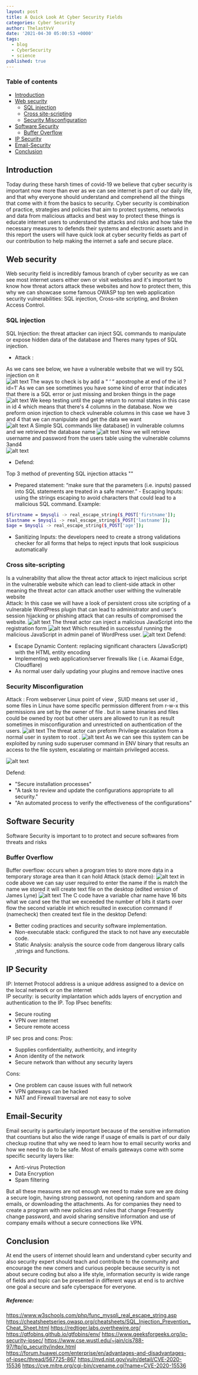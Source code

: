 ```yaml
---
layout: post
title: A Quick Look At Cyber Security Fields 
categories: Cyber Security
author: ThelastVvV
date: '2021-04-30 05:00:53 +0000'
tags:
  - blog
  - CyberSecurity
  - science
published: true
---
```


### Table of contents

- [Introduction](#introduction)
- [Web security](#web-security)
  * [SQL injection](#sql-injection)
  * [Cross site-scripting](#cross-site-scripting)
  * [Security Misconfiguration](#security-misconfiguration)
- [Software Security](#software-security)
  * [Buffer Overflow](#buffer-overflow)
- [IP Security](#ip-security)
- [Email-Security](#email-security)
- [Conclusion](#conclusion)
<!-- toc -->
 



## Introduction
Today during these harsh times of covid-19 we believe that cyber security is important now more than ever as we can see internet is part of our daily life, and that why everyone should understand and comprehend all the things that come with it from the basics to security. 
Cyber security is combination of practice, strategies and policies that aim to protect systems, networks and data from malicious attacks and best way to protect these things is educate internet users to understand the attacks and risks and how take the necessary measures to defends their systems and electronic assets and in this report the users will have quick look at cyber security fields as part of our contribution to help making the internet a safe and secure place. 

## Web security
Web security field is incredibly famous branch of cyber security as we can see most internet users either own or visit websites and it's important to know how threat actors attack these websites and how to protect them, this why we can showcase some famous OWASP top ten web application security vulnerabilities: SQL injection, Cross-site scripting, and Broken Access Control. 

### SQL injection
 
 SQL Injection: the threat attacker can inject SQL commands to manipulate or expose hidden data of the database and Theres many types of  SQL injection.  
- Attack : 

As we cans see below, we have a vulnerable website   that we will try SQL injection on it  
![alt text](https://thelastvvv.github.io/images/posts/5/sql_1.png "sql1")
The ways to check is by add a “ ‘ “ apostrophe at end of the id  ?id=1’ 
As we can see sometimes  you have some kind of error that indicates that there is a SQL error or just missing and broken things in the page 
![alt text](https://thelastvvv.github.io/images/posts/5/sql_2.png "sql2")
We keep testing until the page return to normal states in this case in id 4 which means that there's 4 columns in the database. Now we preform onion injection to check vulnerable columns in this case we have 3 and 4 that we can manipulate and get the data we want  
![alt text](https://thelastvvv.github.io/images/posts/5/sql_3.png "sql3")
A Simple SQL commands like database()  in vulnerable columns and we retrieved the database name 
![alt text](https://thelastvvv.github.io/images/posts/5/sql_4.png "sql4")
Now we will retrieve username and password from the users table  using the vulnerable columns 3and4  
![alt text](https://thelastvvv.github.io/images/posts/5/sql_5.png "sql5")

- Defend: 

Top 3 method of preventing SQL injection attacks ""

- Prepared statement: “make sure that the parameters (i.e. inputs) passed into SQL statements are treated in a safe manner.” - Escaping Inputs: using the strings escaping   to avoid characters that could lead to a malicious SQL command. 
Example: 
```sh
$firstname = $mysqli -> real_escape_string($_POST['firstname']); 
$lastname = $mysqli -> real_escape_string($_POST['lastname']); 
$age = $mysqli -> real_escape_string($_POST['age']); 
```

 - Sanitizing Inputs: the developers need to create a strong validations checker for all forms that helps to reject inputs that look suspicious automatically 


### Cross site-scripting
Is a vulnerability that allow the threat actor attack to inject malicious script in the vulnerable website which can lead to client-side attack in other meaning the threat actor can attack another user withing the vulnerable website   
Attack: 
In this case we will have a look of persistent cross site scripting of a vulnerable WordPress plugin that can lead to administrator and user's session hijacking or phishing attack that can results of compromised the website. 
![alt text](https://thelastvvv.github.io/images/posts/5/xss_1.png "xss1")
The threat actor can inject a malicious JavaScript into the registration form 
![alt text](https://thelastvvv.github.io/images/posts/5/xss_2.png "xss2")
Which resulted in successful running the malicious JavaScript in admin panel of WordPress user. 
![alt text](https://thelastvvv.github.io/images/posts/5/xss_3.png "xss3")
Defend:  
- Escape Dynamic Content: replacing significant characters (JavaScript) with the HTML entity encoding  
- Implementing  web application/server  firewalls like ( i.e. Akamai Edge, Cloudflare) 
- As normal user daily updating your plugins and remove inactive ones  

### Security Misconfiguration
Attack : 
From webserver Linux point of view , SUID means set user id , some files in Linux have some specific permission different from  r-w-x  this permissions are set by the owner of file . but in same binaries and files could be owned by root but other users are allowed to run it as result  sometimes in misconfiguration and unrestricted on authentication of the users. 
![alt text](https://thelastvvv.github.io/images/posts/5/sec_1.png "sec1")
The threat actor can preform Privilege escalation from a normal user in system to root . 
![alt text](https://thelastvvv.github.io/images/posts/5/sec_2.png "sec2")
As we can see  this system can be exploited by  runing sudo superuser command in ENV binary that results an access to the file system, escalating or maintain privileged access.
 
![alt text](https://thelastvvv.github.io/images/posts/5/sec_3.png "sec3")

Defend: 

- "Secure installation processes"
- "A task to review and update the configurations appropriate to all security."
- "An automated process to verify the effectiveness of the configurations"

## Software Security
Software Security is important to to protect and secure softwares from threats and risks
### Buffer Overflow
 Buffer overflow:  occurs when a program tries to store more data in a temporary storage area than it can hold 
Attack (stack demo): 
![alt text](https://thelastvvv.github.io/images/posts/5/buff_1.png "buffer")
in code above we can say user required to enter the name if the is match the name we stored it will create text file on the desktop (edited version of James Lyne)
![alt text](https://thelastvvv.github.io/images/posts/5/buff_2.png "buffer2")
The C code have a variable char name have 16 bits what we cand see the that we exceeded the number of bits it starts over flow the second variable int which resulted in execution command if (namecheck) then created text file in the desktop 
Defend: 
- Better coding practices and security software implementation. 
- Non-executable stack:  configured the stack to not have any executable code. 
- Static Analysis:  analysis the source code from dangerous library calls ,strings and functions.

## IP Security
IP: Internet Protocol address is a unique address assigned to a device on the local network or on the internet  
IP security: is security implantation which adds layers of encryption and authentication to the IP. 
Top IPsec benefits: 
- Secure routing 
- VPN over internet  
- Secure remote access 

IP sec pros and cons: 
Pros: 

- Supplies confidentiality, authenticity, and integrity 
- Anon identity of the network 
- Secure network than without any security layers 

Cons: 

- One problem can cause issues with full network 
- VPN gateways can be hacked 
- NAT and Firewall traversal are not easy to solve

## Email-Security
 Email security is particularly important because of the sensitive information that countians but also the wide range if usage of emails is part of our daily checkup routine that why we need to learn how to email security works and how we need to do to be safe. 
Most of emails gateways come with some specific security layers like: 
- Anti-virus Protection 
- Data Encryption 
- Spam filtering 

But all these measures are not enough we need to make sure we are doing a secure login, having strong password, not opening random and spam emails, or downloading the attachments. As for companies they need to create a program with new policies and rules that change Frequently change password, and avoid sharing sensitive information and use of company emails without a secure connections like VPN. 
## Conclusion
 At end the users of internet should learn and understand cyber security and also security expert should teach and contribute to the community and encourage the new comers and curious people because security is not about secure coding but also a life style, information security is wide range of fields and topic can be presented in different ways at end is to archive one goal a secure and safe cyberspace for everyone.
 
 
##### Reference:
https://www.w3schools.com/php/func_mysqli_real_escape_string.asp
https://cheatsheetseries.owasp.org/cheatsheets/SQL_Injection_Prevention_Cheat_Sheet.html
https://redtiger.labs.overthewire.org/
https://gtfobins.github.io/gtfobins/env/
https://www.geeksforgeeks.org/ip-security-ipsec/
https://www.cse.wustl.edu/~jain/cis788-97/ftp/ip_security/index.html
https://forum.huawei.com/enterprise/en/advantages-and-disadvantages-of-ipsec/thread/567725-867
https://nvd.nist.gov/vuln/detail/CVE-2020-15536
https://cve.mitre.org/cgi-bin/cvename.cgi?name=CVE-2020-15536








